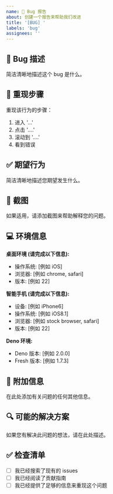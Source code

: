 ```yaml
---
name: 🐛 Bug 报告
about: 创建一个报告来帮助我们改进
title: '[BUG] '
labels: 'bug'
assignees: ''
---
```


## 🐛 Bug 描述

简洁清晰地描述这个 bug 是什么。

## 🔄 重现步骤

重现该行为的步骤：

1. 进入 '...'
2. 点击 '....'
3. 滚动到 '....'
4. 看到错误

## ✅ 期望行为

简洁清晰地描述您期望发生什么。

## 📸 截图

如果适用，请添加截图来帮助解释您的问题。

## 💻 环境信息

**桌面环境 (请完成以下信息):**

- 操作系统: [例如 iOS]
- 浏览器: [例如 chrome, safari]
- 版本: [例如 22]

**智能手机 (请完成以下信息):**

- 设备: [例如 iPhone6]
- 操作系统: [例如 iOS8.1]
- 浏览器: [例如 stock browser, safari]
- 版本: [例如 22]

**Deno 环境:**

- Deno 版本: [例如 2.0.0]
- Fresh 版本: [例如 1.7.3]

## 📝 附加信息

在此处添加有关问题的任何其他信息。

## 🔍 可能的解决方案

如果您有解决此问题的想法，请在此处描述。

## ✅ 检查清单

- [ ] 我已经搜索了现有的 issues
- [ ] 我已经阅读了贡献指南
- [ ] 我已经提供了足够的信息来重现这个问题
